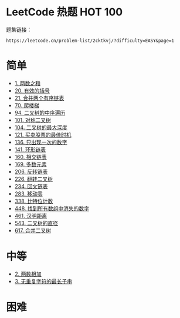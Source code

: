 #  LeetCode 热题 HOT 100



题集链接： 

```
https://leetcode.cn/problem-list/2cktkvj/?difficulty=EASY&page=1
```


# 简单

- [1. 两数之和](./two-sum)
- [20. 有效的括号](./valid-parentheses)
- [21. 合并两个有序链表](./merge-two-sorted-lists)
- [70. 爬楼梯](./climbing-stairs)
- [94. 二叉树的中序遍历](./binary-tree-inorder-traversal)
- [101. 对称二叉树](./symmetric-tree)
- [104. 二叉树的最大深度](./maximum-depth-of-binary-tree)
- [121. 买卖股票的最佳时机]()
- [136. 只出现一次的数字](./single-number)
- [141. 环形链表]()
- [160. 相交链表]()
- [169. 多数元素]()
- [206. 反转链表]()
- [226. 翻转二叉树](./invert-binary-tree)
- [234. 回文链表](./palindrome-linked-list)
- [283. 移动零]()
- [338. 比特位计数](./counting-bits)
- [448. 找到所有数组中消失的数字](./find-all-numbers-disappeared-in-an-array)
- [461. 汉明距离](./hamming-distance)
- [543. 二叉树的直径]()
- [617. 合并二叉树](./merge-two-binary-trees)

# 中等
- [2. 两数相加](./add-two-numbers)
- [3. 无重复字符的最长子串](./longest-substring-without-repeating-characters)




# 困难





